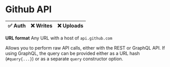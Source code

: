 # Github API

| ✅ Auth | ❌ Writes | ❌ Uploads |
|---------|-----------|-----------|

**URL format** Any URL with a host of `api.github.com`

Allows you to perform raw API calls, either with the REST or GraphQL API.
If using GraphQL, the query can be provided either as a URL hash (`#query{...}`) or as a separate `query` constructor option.
